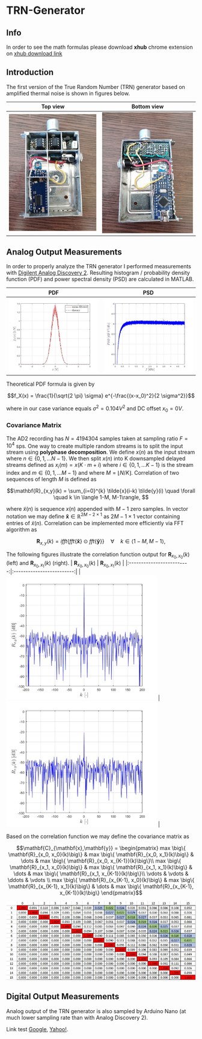 # TRN-Generator

## Info

In order to see the math formulas please download **xhub** chrome extension on
[xhub download link][1]

## Introduction
The first version of the True Random Number (TRN) generator based on amplified thermal noise is shown in figures below.
<!---
Display math:

```math
e^{i\pi} + 1 = 0
```

```math
\mathbf{A} = \begin{pmatrix}
1 & 1\\
0 & 1
\end{pmatrix}
```

and line math $`a^2 + b^2 = c^2`$.
--->



| Top view           |  Bottom view |
|:-------------------------:|:-------------------------:|
| <img src="/images/TRN_top_1_small.jpg" width="400"  title="top"> | <img src="/images/TRN_bottom_1_small.jpg" width="400"  title="bottom">  |




## Analog Output Measurements 

In order to properly analyze the TRN generator I performed measurements with [Digilent Analog Discovery 2](https://digilent.com/reference/test-and-measurement/analog-discovery-2/start). Resulting histogram / probability density function (PDF) and power spectral density (PSD) are calculated in MATLAB.


| PDF          |  PSD   |
|:-------------------------:|:-------------------------:|
| <img src="/images/PDF_2.jpg" width="400"  title="PDF"> | <img src="/images/PSD_2.jpg" width="400"  title="PSD">  |

Theoretical PDF formula is given by
```math
f_X(x) = \frac{1}{\sqrt{2 \pi} \sigma} e^{-\frac{(x-x_0)^2}{2 \sigma^2}}
```
where in our case variance equals $`\sigma^2 = 0.104 V^2`$ and DC offset $`x_0 = 0 V`$.


### Covariance Matrix

The AD2 recording has $`N = 4194304`$ samples taken at sampling ratio $`F = 10^4 `$ sps. One way to create multiple random streams is to split the input stream using **polyphase decomposition**. We define $`x(n)`$ as the input stream where $` n \in \{0, 1, \dots N-1\}`$. 
We then split $`x(n)`$ into K downsampled delayed streams defined as $`x_{i}(m) = x(K \cdot m + i) `$ where $` i \in \{0, 1, \dots K-1\}`$ is the stream index and $` m \in \{0, 1, \dots M -1 \}`$ and where $`M = \lfloor N/K \rfloor`$.
Correlation of two sequences of length $`M`$ is defined as
```math
\mathbf{R}_{x,y}(k) = \sum_{i=0}^{k} \tilde{x}(i-k) \tilde{y}(i) \quad \forall \quad k \in \langle 1-M, M-1\rangle, 
```
where $`\tilde{x}(n)`$ is sequence $`x(n)`$ appended with $`M-1`$ zero samples. In vector notation we may define $`\mathbf{\tilde{x}} \in \mathbb{R}^{2M-2 \times 1}`$ as $`2M-1 \times 1`$ vector containing entries of $`\tilde{x}(n)`$.
Correlation can be implemented more efficiently via FFT algorithm as
```math
\mathbf{R}_{x,y}(k) = ifft\Big\{ fft\big\{\mathbf{\tilde{x}} \big\} \odot fft \big\{ \mathbf{\tilde{y}} \big\}  \Big\} \quad \forall \quad k \in \langle 1-M, M-1\rangle,
```
The following figures illustrate the correlation function output for $`\mathbf{R}_{x_0, x_0}(k)`$ (left) and $`\mathbf{R}_{x_0, x_1}(k)`$ (right).
| $`\mathbf{R}_{x_0, x_0}(k)`$  |   $`\mathbf{R}_{x_0, x_1}(k)`$   |
|:-------------------------:|:-------------------------:|
| <img src="/images/R_ii_1.jpg" width="400"  title="autocorrelation"> | <img src="/images/R_ij_1.jpg" width="400"  title="covariance">  |

Based on the correlation function we may define the covariance matrix as 
```math
\mathbf{C}_{\mathbf{x},\mathbf{y}} = 
\begin{pmatrix}
max \big\{ \mathbf{R}_{x_0, x_0}(k)\big\} & max \big\{ \mathbf{R}_{x_0, x_1}(k)\big\} & \dots & max \big\{ \mathbf{R}_{x_0, x_{K-1}}(k)\big\}\\
max \big\{ \mathbf{R}_{x_1, x_0}(k)\big\} & max \big\{ \mathbf{R}_{x_1, x_1}(k)\big\} & \dots & max \big\{ \mathbf{R}_{x_1, x_{K-1}}(k)\big\}\\
\vdots & \vdots & \ddots & \vdots \\
max \big\{ \mathbf{R}_{x_{K-1}, x_0}(k)\big\} & max \big\{ \mathbf{R}_{x_{K-1}, x_1}(k)\big\} & \dots & max \big\{ \mathbf{R}_{x_{K-1}, x_{K-1}}(k)\big\}
\end{pmatrix}
```
<img src="/images/CovMat_1.JPG" width="600"  title="covariance matrix">

## Digital Output Measurements 

Analog output of the TRN generator is also sampled by Arduino Nano (at much lower sampling rate than with Analog Discovery 2).  



Link test [Google][2], [Yahoo!][3].


  [1]: https://github.com/nschloe/xhub
  [2]: https://www.google.com/
  [3]: https://www.yahoo.com/


<!---

OTHER LINKS:

How-to link google drive images to Github markdown files:
https://stackoverflow.com/questions/55803682/add-google-drive-images-to-readme-md-on-github

Markdown tutorial:
https://www.w3schools.io/file/markdown-images/

xhub - google chrome extension for typing LaTeX equations directly into markdown files:
https://github.com/nschloe/xhub

--->
